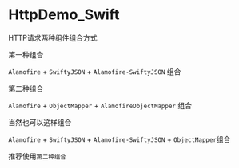 # HttpDemo_Swift

HTTP请求两种组件组合方式

第一种组合 

`Alamofire` + `SwiftyJSON` + `Alamofire-SwiftyJSON` 组合

第二种组合

`Alamofire` + `ObjectMapper` + `AlamofireObjectMapper` 组合

当然也可以这样组合

`Alamofire` + `SwiftyJSON` + `Alamofire-SwiftyJSON` + `ObjectMapper`组合

推荐使用`第二种组合`